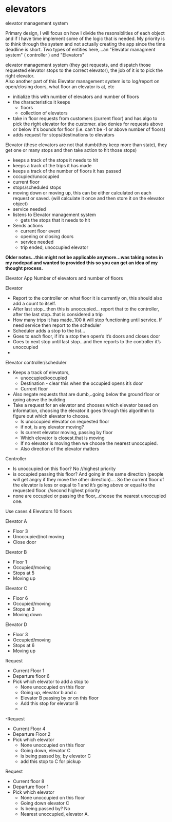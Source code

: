 # elevators
elevator management system

Primary design, I will focus on how I divide the resonsiblities of each object and if I have time implement some of the logic that is needed.  My priority is to think through the system and not actually creating the app since the time deadline is short.  Two types of entities here,...an "Elevator managment system" ( controller ) and "Elevators"

elevator management system (they get requests, and dispatch those requested elevator stops to the correct elevator), the job of it is to pick the right elevator.  
Also another part of this Elevator management system is to log/report on open/closing doors, what floor an elevator is at, etc
- initialize this with number of elevators and number of floors
- the characteristics it keeps
  - floors
  - collection of elevators
- take in floor requests from customers (current floor) and has algo to
  pick the right elevator for the customer. also denies for requests above or below it's bounds for floor (i.e. can't be -1 or above number of floors)
- adds request for stops/destinations to elevators

Elevator (these elevators are not that dumb(they keep more than state), they
get one or many stops and then take action to hit those stops)
  - keeps a track of the stops it needs to hit
  - keeps a track of the trips it has made
  - keeps a track of the number of floors it has passed
  - occupied/unoccupied
  - current floor
  - stops/scheduled stops
  - moving down or moving up, this can be either calculated on each request or saved. (will calculate it once and then store it on the elevator object)
  - service needed
- listens to Elevator management system
  - gets the stops that it needs to hit
- Sends actions
  - current floor event
  - opening or closing doors
  - service needed
  - trip ended, unoccupied elevator



















**Older notes...this might not be applicable anymore...was taking notes in my nodepad and wanted to provided this so you can get an idea of my thought process.**

  Elevator App
Number of elevators and number of floors


Elevator
- Report to the controller on what floor it is currently on, this should also add a count to itself.
- After last stop…then this is unoccupied… report that to the controller, after the last stop..that is considered a trip
- How many trips it has made..100 it will stop functioning until service.  If need service then report to the scheduler
- Scheduler adds a stop to the list…
- Goes to each floor, if it’s a stop then open’s it’s doors and closes door
- Goes to next stop until last stop…and then reports to the controller it’s unoccupied
-


Elevator controller/scheduler
- Keeps a track of elevators,
    - unoccupied/occupied
    - Destination - clear this when the occupied opens it’s door
    - Current floor
- Also negate requests that are dumb,..going below the ground floor or going above the building
- Take a request for an elevator and chooses which elevator based on information, choosing the elevator it goes through this algorithm to figure out which elevator to choose.
    - Is unoccupied elevator on requested floor
    - if not, is any elevator moving?
    - Is current elevator moving, passing by floor
    - Which elevator is closest.that is moving
    - If no elevator is moving then we choose the nearest unoccupied.
    - Also direction of the elevator matters

Controller
- Is unoccupied on this floor? No //highest priority
- is occupied passing this floor? And going in the same direction (people will get angry if they move the other direction)…. So the current floor of the elevator is less or equal to 1 and it’s going above or equal to the requested floor.  //second highest priority
- none are occupied or passing the floor,..choose the nearest unoccupied one.


Use cases
4 Elevators
10 floors

Elevator A
- Floor 3
- Unoccupied/not moving
- Close door

Elevator B
- Floor 1
- Occupied/moving
- Stops at 5
- Moving up

Elevator C
-  Floor 6
- Occupied/moving
- Stops at 3
- Moving down

Elevator D
- Floor 3
- Occupied/moving
- Stops at 6
- Moving up

Request
- Current Floor 1
- Departure floor 6
- Pick which elevator to add a stop to
    - None unoccupied on this floor
    - Going up, elevator b and c
    - Elevator B passing by or on this floor
    - Add this stop for elevator B
    -

-Request
- Current Floor 4
- Departure Floor 2
- Pick which elevator
    - None unoccupied on this floor
    - Going down, elevator C
    - is being passed by, by elevator C
    - add this stop to C for pickup

Request
- Current floor 8
- Departure floor 1
- Pick which elevator
    - None unoccupied on this floor
    - Going down elevator C
    - Is being passed by? No
    - Nearest unoccupied, elevator A.
